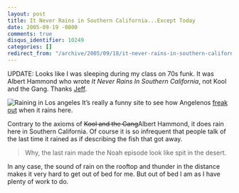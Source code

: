 ```yaml
---
layout: post
title: It Never Rains in Southern California...Except Today
date: 2005-09-19 -0800
comments: true
disqus_identifier: 10249
categories: []
redirect_from: "/archive/2005/09/18/it-never-rains-in-southern-californiaexcept-today.aspx/"
---
```


UPDATE: Looks like I was sleeping during my class on 70s funk. It was
Albert Hammond who wrote *It Never Rains In Southern California*, not
Kool and the Gang. Thanks [Jeff](http://www.codinghorror.com/blog/).

![Raining in Los
angeles](http://haacked.com/images/RainingLosAngeles.jpg) It’s really a
funny site to see how Angelenos [freak
out](http://blogging.la/archives/2005/09/stormwatch.phtml) when it rains
here.

Contrary to the axioms of ~~Kool and the Gang~~Albert Hammond, it does
rain here in Southern California. Of course it is so infrequent that
people talk of the last time it rained as if describing the fish that
got away.

> Why, the last rain made the Noah episode look like spit in the desert.

In any case, the sound of rain on the rooftop and thunder in the
distance makes it very hard to get out of bed for me. But out of bed I
am as I have plenty of work to do.

